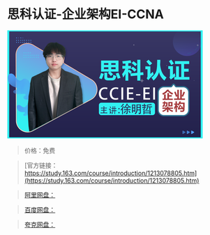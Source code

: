 # 思科认证-企业架构EI-CCNA

![img](../../../assets/study163/free/54f63d51c393437794ddf3971523af75.png)

> 价格：免费

> [官方链接：https://study.163.com/course/introduction/1213078805.htm](https://study.163.com/course/introduction/1213078805.htm)

> [阿里网盘：]()

> [百度网盘：]()

> [夸克网盘：]()
